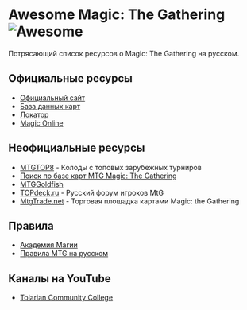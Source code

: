 # Awesome Magic: The Gathering ![Awesome](https://cdn.rawgit.com/sindresorhus/awesome/d7305f38d29fed78fa85652e3a63e154dd8e8829/media/badge.svg)
Потрясающий список ресурсов о Magic: The Gathering на русском.

## Официальные ресурсы
 - [Официальный сайт](http://magic.wizards.com)
 - [База данных карт](http://gatherer.wizards.com/)
 - [Локатор](http://locator.wizards.com/)
 - [Magic Online](http://magic.wizards.com/en/content/magic-online-products-game-info)
## Неофициальные ресурсы
 - [MTGTOP8](http://mtgtop8.com/) - Колоды с топовых зарубежных турниров
 - [Поиск по базе карт MTG Magic: The Gathering](http://magiccards.info/)
 - [MTGGoldfish](https://www.mtggoldfish.com/)
 - [TOPdeck.ru](http://topdeck.ru/forum/) -  Русский форум игроков MtG
 - [MtgTrade.net](http://mtgtrade.net/) - Торговая площадка картами Magic: the Gathering
## Правила
 - [Академия Магии](http://mymagic.ru/beginners/learn-to-win.html)
 - [Правила MTG на русском](http://mtg.summoning.ru/)
## Каналы на YouTube
  - [Tolarian Community College](https://www.youtube.com/user/tolariancommunity)
